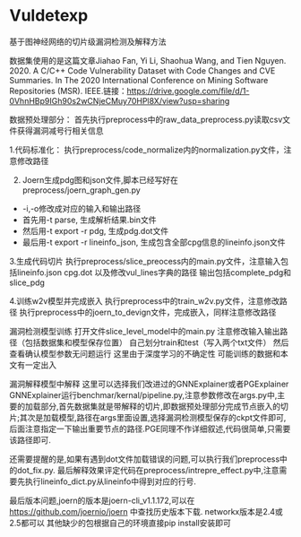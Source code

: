 # Vuldetexp
基于图神经网络的切片级漏洞检测及解释方法

数据集使用的是这篇文章Jiahao Fan, Yi Li, Shaohua Wang, and Tien Nguyen. 2020. A C/C++ Code Vulnerability Dataset with Code Changes and CVE Summaries. In The 2020 International Conference on Mining Software Repositories (MSR). IEEE.链接：https://drive.google.com/file/d/1-0VhnHBp9IGh90s2wCNjeCMuy70HPl8X/view?usp=sharing

数据预处理部分：
首先执行preprocess中的raw_data_preprocess.py读取csv文件获得漏洞减号行相关信息

1.代码标准化：
执行preprocess/code_normalize内的normalization.py文件，注意修改路径

2. Joern生成pdg图和json文件,脚本已经写好在preprocess/joern_graph_gen.py

- -i,-o修改成对应的输入和输出路径
- 首先用-t parse, 生成解析结果.bin文件
- 然后用-t export -r pdg, 生成pdg.dot文件
- 最后用-t export -r lineinfo_json, 生成包含全部cpg信息的lineinfo.json文件

3.生成代码切片
执行preprocess/slice_preocess内的main.py文件，注意输入包括lineinfo.json cpg.dot 以及修改vul_lines字典的路径
输出包括complete_pdg和slice_pdg

4.训练w2v模型并完成嵌入
执行preprocess中的train_w2v.py文件，注意修改路径
执行preprocess中的joern_to_devign文件，完成嵌入，同样注意修改路径

漏洞检测模型训练
打开文件slice_level_model中的main.py 注意修改输入输出路径（包括数据集和模型保存位置） 自己划分train和test（写入两个txt文件） 然后查看确认模型参数无问题运行
这里由于深度学习的不确定性 可能训练的数据和本文有一定出入

漏洞解释模型中解释
这里可以选择我们改进过的GNNExplainer或者PGExplainer GNNExplainer运行benchmar/kernal/pipeline.py,注意参数修改在args.py中,主要的加载部分,首先数据集就是带解释的切片,即数据预处理部分完成节点嵌入的切片;其次是加载模型,路径在args里面设置,选择漏洞检测模型保存的ckpt文件即可,后面注意指定一下输出重要节点的路径.PGE同理不作详细叙述,代码很简单,只需要该路径即可.

还需要提醒的是,如果有遇到dot文件加载错误的问题,可以执行我们preprocess中的dot_fix.py. 最后解释效果评定代码在preprocess/intrepre_effect.py中,注意需要先执行lineinfo_dict.py从lineinfo中得到对应的行号.

最后版本问题,joern的版本是joern-cli_v1.1.172,可以在 https://github.com/joernio/joern 中查找历史版本下载. networkx版本是2.4或2.5都可以 其他缺少的包根据自己的环境直接pip install安装即可
